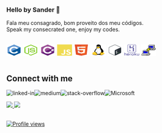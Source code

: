### Hello by Sander 👋
Fala meu consagrado, bom proveito dos meu códigos.
<br>
Speak my consecrated one, enjoy my codes.
<br>

<div style="display: inline_block"><br>
    <img align="center" height="30" width="40" src="https://raw.githubusercontent.com/devicons/devicon/master/icons/c/c-original.svg">
  <img align="center" height="30" width="40" src="https://raw.githubusercontent.com/devicons/devicon/master/icons/nodejs/nodejs-plain.svg">
  <img align="center" height="30" width="40" src="https://raw.githubusercontent.com/devicons/devicon/master/icons/csharp/csharp-original.svg">
  <img align="center" height="30" width="40" src="https://raw.githubusercontent.com/devicons/devicon/master/icons/javascript/javascript-plain.svg">
  <img align="center" height="30" width="40" src="https://raw.githubusercontent.com/devicons/devicon/master/icons/html5/html5-original.svg">
  <img align="center" height="30" width="40" src="https://raw.githubusercontent.com/devicons/devicon/master/icons/linux/linux-original.svg">
  <img align="center" height="30" width="40" src="https://raw.githubusercontent.com/devicons/devicon/master/icons/bash/bash-original.svg">
  <img align="center" height="30" width="40" src="https://raw.githubusercontent.com/devicons/devicon/master/icons/heroku/heroku-original-wordmark.svg">
  <img align="center" height="30" width="40" src="https://raw.githubusercontent.com/devicons/devicon/master/icons/putty/putty-original.svg">
</div>

<br>

## Connect with me
[<img align="left" alt="linked-in" src="https://img.shields.io/badge/linkedin-%230077B5.svg?&style=for-the-badge&logo=linkedin&logoColor=white" />](https://www.linkedin.com/in/marcelo-sander-500b07170/)

[<img align="left" alt="medium" src="https://img.shields.io/badge/medium-%2312100E.svg?&style=for-the-badge&logo=medium&logoColor=white" />](https://medium.com/@MaSander)

[<img align="left" alt="stack-overflow" src="https://img.shields.io/badge/stack%20overflow-FE7A16?logo=stack-overflow&logoColor=white&style=for-the-badge" />](https://pt.stackoverflow.com/users/154473/marcelo-sander)

[<img align="left" alt="Microsoft" src="https://img.shields.io/badge/microsoft-%231877F2.svg?&style=for-the-badge&logo=microsoft&color=00a4ef" />](https://docs.microsoft.com/pt-br/users/masander/)
<br>

<div>
  <a href="https://github.com/MaSander">
  <img height="180em" src="https://github-readme-stats.vercel.app/api?username=masander&show_icons=true&theme=dark&include_all_commits=true&count_private=true"/>
  <img height="180em" src="https://github-readme-stats.vercel.app/api/top-langs/?username=masander&layout=compact&langs_count=7&theme=dark"/>
</div>
<br>
<p align="left"> <img src="https://komarev.com/ghpvc/?username=masander&color=green" alt="Profile views" /> </p>
